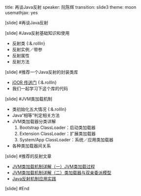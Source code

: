 title: 再谈Java反射
speaker: 阮陈辉
transition: slide3
theme: moon
usemathjax: yes

[slide]
#再谈Java反射

[slide]
#Java反射基础知识和使用
* 反射类 {:&.rollIn}
* 反射实例／带参
* 反射属性
* 反射方法


[slide]
#推荐一个Java反射的封装类库
* [jOOR 传送门](https://github.com/jOOQ/jOOR) {:&.rollIn}
* 我们一起学习下这个库的代码


[slide]
#JVM类加载机制
* 类初始化五大情况 {:&.rollIn}
* Java“相等”判定相关方法
* JVM类加载器分类详解
	1. Bootstrap ClassLoader：启动类加载器
	2. Extension ClassLoader：扩展类加载器
	3. System/App ClassLoader：系统／应用类加载器
* 各种类加载器间关系


[slide]
#推荐的反射文章
* [JVM类加载机制详解（一）JVM类加载过程](http://blog.csdn.net/zhangliangzi/article/details/51319033)
* [JVM类加载机制详解（二）类加载器与双亲委派模型](http://blog.csdn.net/zhangliangzi/article/details/51338291)
* [Java反射机制应用实践](https://www.ziwenxie.site/2017/03/22/java-reflection/)



[slide]
#End 



